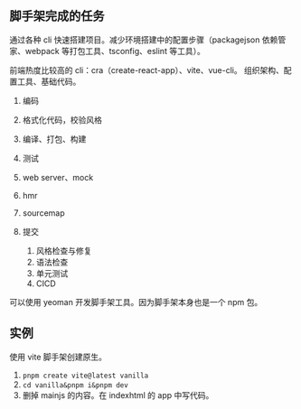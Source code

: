 ## 脚手架完成的任务
通过各种 cli 快速搭建项目。减少环境搭建中的配置步骤（packagejson 依赖管家、webpack 等打包工具、tsconfig、eslint 等工具）。

前端热度比较高的 cli：cra（create-react-app）、vite、vue-cli。
组织架构、配置工具、基础代码。

1. 编码
  1. 格式化代码，校验风格
  2. 编译、打包、构建

2. 测试
  1. web server、mock
  2. hmr
  3. sourcemap

3. 提交
   1. 风格检查与修复
   2. 语法检查
   3. 单元测试
   4. CICD


可以使用 yeoman 开发脚手架工具。因为脚手架本身也是一个 npm 包。



## 实例
使用 vite 脚手架创建原生。
1. `pnpm create vite@latest vanilla`
2. `cd vanilla&pnpm i&pnpm dev`
3. 删掉 mainjs 的内容。在 indexhtml 的 app 中写代码。